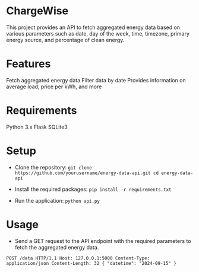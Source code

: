 # ChargeWise
This project provides an API to fetch aggregated energy data based on various parameters such as date, day of the week, time, timezone, primary energy source, and percentage of clean energy.

# Features
Fetch aggregated energy data
Filter data by date
Provides information on average load, price per kWh, and more

# Requirements
Python 3.x
Flask
SQLite3

# Setup
- Clone the repository:
`
git clone https://github.com/yourusername/energy-data-api.git
cd energy-data-api
`

- Install the required packages:
`
pip install -r requirements.txt
`

- Run the application:
`
python api.py
`

# Usage
- Send a GET request to the API endpoint with the required parameters to fetch the aggregated energy data.

`
POST /data HTTP/1.1
Host: 127.0.0.1:5000
Content-Type: application/json
Content-Length: 32
{
    "datetime": "2024-09-15"
}
`


